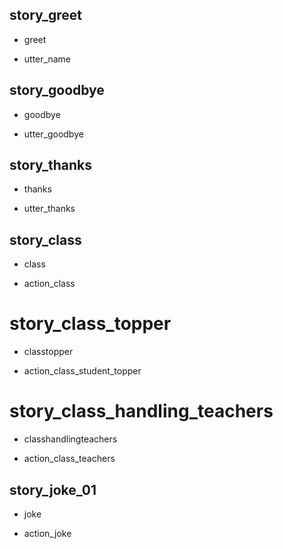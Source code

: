 ## story_greet <!--- The name of the story. It is not mandatory, but useful for debugging. --> 
* greet
 - utter_name
 
## story_goodbye
* goodbye
 - utter_goodbye

## story_thanks
* thanks
 - utter_thanks
 
## story_class
* class
 - action_class

# story_class_topper
* classtopper
 - action_class_student_topper 

# story_class_handling_teachers
* classhandlingteachers
 - action_class_teachers

## story_joke_01
* joke
 - action_joke